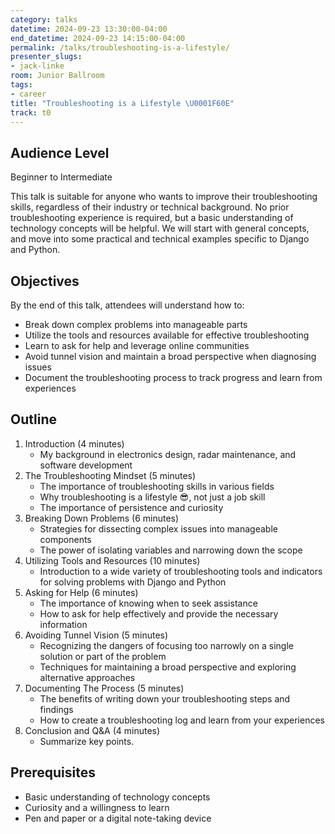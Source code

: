 ```yaml
---
category: talks
datetime: 2024-09-23 13:30:00-04:00
end_datetime: 2024-09-23 14:15:00-04:00
permalink: /talks/troubleshooting-is-a-lifestyle/
presenter_slugs:
- jack-linke
room: Junior Ballroom
tags:
- career
title: "Troubleshooting is a Lifestyle \U0001F60E"
track: t0
---
```


## Audience Level

Beginner to Intermediate

This talk is suitable for anyone who wants to improve their troubleshooting skills, regardless of their industry or technical background. No prior troubleshooting experience is required, but a basic understanding of technology concepts will be helpful. We will start with general concepts, and move into some practical and technical examples specific to Django and Python.

## Objectives

By the end of this talk, attendees will understand how to:

- Break down complex problems into manageable parts
- Utilize the tools and resources available for effective troubleshooting
- Learn to ask for help and leverage online communities
- Avoid tunnel vision and maintain a broad perspective when diagnosing issues
- Document the troubleshooting process to track progress and learn from experiences

## Outline

1. Introduction (4 minutes)
    - My background in electronics design, radar maintenance, and software development
2. The Troubleshooting Mindset (5 minutes)
    - The importance of troubleshooting skills in various fields
    - Why troubleshooting is a lifestyle 😎, not just a job skill
    - The importance of persistence and curiosity
3. Breaking Down Problems (6 minutes)
    - Strategies for dissecting complex issues into manageable components
    - The power of isolating variables and narrowing down the scope
4. Utilizing Tools and Resources (10 minutes)
    - Introduction to a wide variety of troubleshooting tools and indicators for solving problems with Django and Python
5. Asking for Help (6 minutes)
    - The importance of knowing when to seek assistance
    - How to ask for help effectively and provide the necessary information
6. Avoiding Tunnel Vision (5 minutes)
    - Recognizing the dangers of focusing too narrowly on a single solution or part of the problem
    - Techniques for maintaining a broad perspective and exploring alternative approaches
7. Documenting The Process (5 minutes)
    - The benefits of writing down your troubleshooting steps and findings
    - How to create a troubleshooting log and learn from your experiences
8. Conclusion and Q&A (4 minutes)
    - Summarize key points.

## Prerequisites

- Basic understanding of technology concepts
- Curiosity and a willingness to learn
- Pen and paper or a digital note-taking device